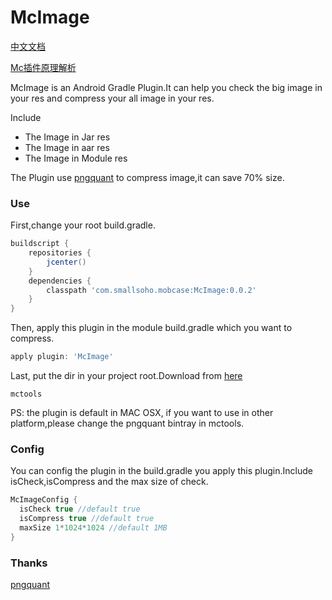 # McImage

[中文文档](README-CN.md)

[Mc插件原理解析](http://smallsoho.com/2017/04/07/McImage%E6%8F%92%E4%BB%B6%E8%A7%A3%E6%9E%90.html)

McImage is an Android Gradle Plugin.It can help you check the big image in your res and compress your all image in your res.

Include

- The Image in Jar res
- The Image in aar res
- The Image in Module res

The Plugin use [pngquant](https://github.com/pornel/pngquant) to compress image,it can save 70% size.

### Use

First,change your root build.gradle.

```groovy
buildscript {
    repositories {
        jcenter()
    }
    dependencies {
        classpath 'com.smallsoho.mobcase:McImage:0.0.2'
    }
}
```

Then, apply this plugin in the module build.gradle which you want to compress.

```groovy
apply plugin: 'McImage'
```

Last, put the dir in your project root.Download from [here](https://github.com/Mobcase/McImage/releases)

```
mctools
```

PS: the plugin is default in MAC OSX, if you want to use in other platform,please change the pngquant bintray in mctools.

### Config

You can config the plugin in the build.gradle you apply this plugin.Include isCheck,isCompress and the max size of check.

```groovy
McImageConfig {
  isCheck true //default true
  isCompress true //default true
  maxSize 1*1024*1024 //default 1MB 
}
```

### Thanks

[pngquant](https://github.com/pornel/pngquant)





